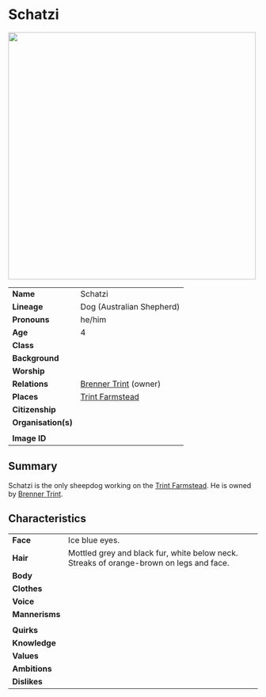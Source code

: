 # Schatzi

<img src="https://raw.githubusercontent.com/jesskelsall/astarus-images/main/characters/portraits/imageid.png" height="500" />

|||
| --- | --- |
| **Name** | Schatzi | character.4
| **Lineage** | Dog (Australian Shepherd) |
| **Pronouns** | he/him |
| **Age** | 4 |
| **Class** | |
| **Background** | |
| **Worship** | |
| **Relations** | [Brenner Trint](brenner-trint.md) (owner) |
| **Places** | [Trint Farmstead](../places/buildings/houses/trint-farmstead.md) |
| **Citizenship** | |
| **Organisation(s)** | |
|||
| **Image ID** | |

## Summary

Schatzi is the only sheepdog working on the [Trint Farmstead](../places/buildings/houses/trint-farmstead.md). He is owned by [Brenner Trint](brenner-trint.md).

## Characteristics

| | |
| --- | --- |
| **Face** | Ice blue eyes. | characteristics.2
| **Hair** | Mottled grey and black fur, white below neck. Streaks of orange-brown on legs and face. |
| **Body** | |
| **Clothes** | |
| **Voice** | |
| **Mannerisms** | |
| | |
| **Quirks** | |
| **Knowledge** | |
| **Values** | |
| **Ambitions** | |
| **Dislikes** | |
